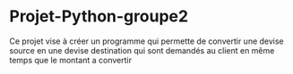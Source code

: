 # Projet-Python-groupe2
Ce projet vise à créer un programme qui permette de convertir une devise source en une devise destination qui sont demandés au client en même temps que le montant a convertir

